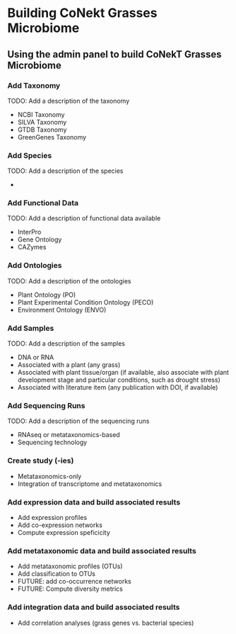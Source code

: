 # Building CoNekt Grasses Microbiome

## Using the admin panel to build CoNekT Grasses Microbiome

### Add Taxonomy

TODO: Add a description of the taxonomy

 * NCBI Taxonomy
 * SILVA Taxonomy
 * GTDB Taxonomy
 * GreenGenes Taxonomy

### Add Species

TODO: Add a description of the species

 * 

### Add Functional Data

TODO: Add a description of functional data available

 * InterPro
 * Gene Ontology
 * CAZymes


### Add Ontologies

TODO: Add a description of the ontologies

 * Plant Ontology (PO)
 * Plant Experimental Condition Ontology (PECO)
 * Environment Ontology (ENVO)

### Add Samples

TODO: Add a description of the samples

 * DNA or RNA
 * Associated with a plant (any grass)
 * Associated with plant tissue/organ (if available, also associate with plant development stage and particular conditions, such as drought stress)
 * Associated with literature item (any publication with DOI, if available)

### Add Sequencing Runs

TODO: Add a description of the sequencing runs

 * RNAseq or metataxonomics-based
 * Sequencing technology


### Create study (-ies)

 * Metataxonomics-only
 * Integration of transcriptome and metataxonomics

### Add expression data and build associated results

 * Add expression profiles
 * Add co-expression networks
 * Compute expression speficicity

### Add metataxonomic data and build associated results

 * Add metataxonomic profiles (OTUs)
 * Add classification to OTUs
 * FUTURE: add co-occurrence networks
 * FUTURE: Compute diversity metrics

### Add integration data and build associated results

 * Add correlation analyses (grass genes vs. bacterial species)

